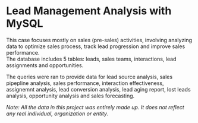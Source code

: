 # Lead Management Analysis with MySQL

  
This case focuses mostly on sales (pre-sales) activities, involving analyzing data to optimize sales process, track lead progression and improve sales performance.  
The database includes 5 tables: leads, sales teams, interactions, lead assignments and opportunities.  

The queries were ran to provide data for lead source analysis, sales pipepline analysis, sales performance, interaction effectiveness, assignemnt analysis, lead conversion analysis, lead aging report, lost leads analysis, opportunity analysis and sales forecasting.  

  

*Note: All the data in this project was entirely made up. It does not reflect any real individual, organization or entity*.
